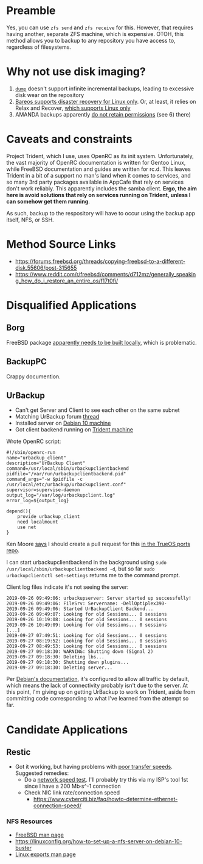 # Preamble

Yes, you can use `zfs send` and `zfs receive` for this. However, that requires having another, separate ZFS machine, which is expensive. OTOH, this method allows you to backup to any repository you have access to, regardless of filesystems.

# Why not use disk imaging?

1. [`dump`](https://www.freebsd.org/cgi/man.cgi?dump(8)) doesn't support infinite incremental backups, leading to excessive disk wear on the repository
2. [Bareos supports disaster recovery for Linux only](https://docs.bareos.org/Appendix/DisasterRecoveryUsingBareos.html). Or, at least, it relies on Relax and Recover, [which supports Linux only](http://relax-and-recover.org/download/) 
3. AMANDA backups apparently [do not retain permissions](https://wiki.zmanda.com/index.php/How_To:Do_a_Bare_Metal_Restore) (see 6) there)

# Caveats and constraints

Project Trident, which I use, uses OpenRC as its init system. Unfortunately, the vast majority of OpenRC documentation is written for Gentoo Linux, while FreeBSD documentation and guides are written for rc.d. This leaves Trident in a bit of a support no man's land when it comes to services, and so many 3rd party packages available in AppCafe that rely on services don't work reliably. This apparently includes the samba client. **Ergo, the aim here is avoid solutions that rely on services running on Trident, unless I can somehow get them running**.

As such, backup to the respository will have to occur using the backup app itself, NFS, or SSH. 

# Method Source Links

* https://forums.freebsd.org/threads/copying-freebsd-to-a-different-disk.55606/post-315655
* https://www.reddit.com/r/freebsd/comments/d712mz/generally_speaking_how_do_i_restore_an_entire_os/f17t0fi/

# Disqualified Applications

## Borg

FreeBSD package [apparently needs to be built locally](https://www.freshports.org/archivers/py-borgbackup), which is problematic.

## BackupPC 

Crappy documention.

## UrBackup

* Can't get Server and Client to see each other on the same subnet
* Matching UrBackup forum [thread](https://forums.urbackup.org/t/need-help-getting-freebsd-urbackup-client-v2-3-4-1-to-see-debian-10-urbackup-server-on-the-same-subnet/7725)
* Installed server on [Debian 10 machine](https://github.com/jdrch/Hardware/blob/master/Dell%20OptiPlex%20390-1%20SFF.md)
* Got client backend running on [Trident machine](https://github.com/jdrch/Hardware/blob/master/Dell%20OptiPlex%20390%20SFF.md)

Wrote OpenRC script:

    #!/sbin/openrc-run
    name="urbackup_client"
    description="UrBackup Client"
    command=/usr/local/sbin/urbackupclientbackend
    pidfile="/var/run/urbackupclientbackend.pid"
    command_args="-w $pidfile -c /usr/local/etc/urbackup/urbackupclient.conf"
    supervisor=supervise-daemon
    output_log="/var/log/urbackupclient.log"
    error_log=${output_log}

    depend(){
	    provide urbackup_client
	    need localmount
	    use net
    }

Ken Moore [says](https://t.me/ProjectTrident/39203) I should create a pull request for this [in the TrueOS ports repo](https://github.com/trueos/trueos-ports/tree/trueos-master/archivers/urbackup-client).

I can start urbackupclientbackend in the background using `sudo /usr/local/sbin/urbackupclientbackend -d`, but so far `sudo urbackupclientctl set-settings` returns me to the command prompt.

Client log files indicate it's not seeing the server:

    2019-09-26 09:49:06: urbackupserver: Server started up successfully!
    2019-09-26 09:49:06: FileSrv: Servername: -DellOptiplex390-
    2019-09-26 09:49:06: Started UrBackupClient Backend...
    2019-09-26 09:49:07: Looking for old Sessions... 0 sessions
    2019-09-26 10:19:08: Looking for old Sessions... 0 sessions
    2019-09-26 10:49:09: Looking for old Sessions... 0 sessions
    [...]
    2019-09-27 07:49:51: Looking for old Sessions... 0 sessions
    2019-09-27 08:19:52: Looking for old Sessions... 0 sessions
    2019-09-27 08:49:53: Looking for old Sessions... 0 sessions
    2019-09-27 09:18:30: WARNING: Shutting down (Signal 2)
    2019-09-27 09:18:30: Deleting lbs...
    2019-09-27 09:18:30: Shutting down plugins...
    2019-09-27 09:18:30: Deleting server...

Per [Debian's documentation](https://wiki.debian.org/DebianFirewall#Basic_software_for_network_traffic_manipulation), it's configured to allow all traffic by default, which means the lack of connectivity probably isn't due to the server. At this point, I'm giving up on getting UrBackup to work on Trident, aside from committing code corresponding to what I've learned from the attempt so far. 

# Candidate Applications

## Restic

* Got it working, but having problems with [poor transfer speeds](https://www.reddit.com/r/DataHoarder/comments/dbikbg/how_do_i_speed_up_my_restic_on_freebsd_12_to_nfs/). Suggested remedies:
  * Do a [network speed test](https://www.reddit.com/r/homelab/comments/dbin7u/how_do_i_speed_up_my_restic_on_freebsd_12_to_nfs/f2217bh/). I'll probably try this via my ISP's tool 1st since I have a 200 Mb·s^-1 connection
  * Check NIC link rate/connection speed
    * https://www.cyberciti.biz/faq/howto-determine-ethernet-connection-speed/

### NFS Resources

* [FreeBSD man page](https://www.freebsd.org/cgi/man.cgi?query=nfsv4)
* https://linuxconfig.org/how-to-set-up-a-nfs-server-on-debian-10-buster
* [Linux exports man page](https://linux.die.net/man/5/exports)